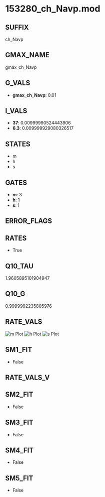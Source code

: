 # 153280_ch_Navp.mod

## SUFFIX

ch_Navp

## GMAX_NAME

gmax_ch_Navp

## G_VALS

- **gmax_ch_Navp**: 0.01

## I_VALS

- **37**: 0.00999990524443906
- **6.3**: 0.009999929080326517

## STATES

- m
- h
- s

## GATES

- **m**: 3
- **h**: 1
- **s**: 1

## ERROR_FLAGS


## RATES

- True

## Q10_TAU

1.9605895101904947

## Q10_G

0.9999992235805976

## RATE_VALS

![m Plot](/Users/pbozelos/Dropbox/icg-Chai-Panos/supermodels/output_markdown_files/Na/153280_ch_Navp.mod/images/m.png)
![h Plot](/Users/pbozelos/Dropbox/icg-Chai-Panos/supermodels/output_markdown_files/Na/153280_ch_Navp.mod/images/h.png)
![s Plot](/Users/pbozelos/Dropbox/icg-Chai-Panos/supermodels/output_markdown_files/Na/153280_ch_Navp.mod/images/s.png)

## SM1_FIT

- False

## RATE_VALS_V

## SM2_FIT

- False

## SM3_FIT

- False

## SM4_FIT

- False

## SM5_FIT

- False


